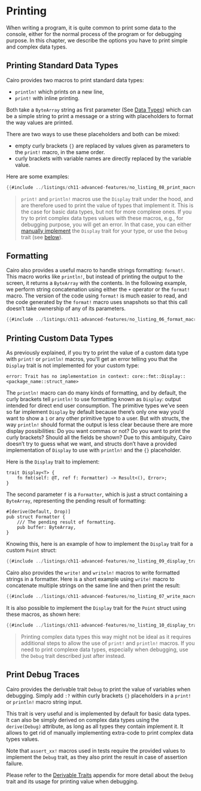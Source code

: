 # Printing

When writing a program, it is quite common to print some data to the console, either for the normal process of the program or for debugging purpose. In this chapter, we describe the options you have to print simple and complex data types.

## Printing Standard Data Types

Cairo provides two macros to print standard data types:

- `println!` which prints on a new line,
- `print!` with inline printing.

Both take a `ByteArray` string as first parameter (See [Data Types](ch02-02-data-types.md#byte-array-strings)) which can be a simple string to print a message or a string with placeholders to format the way values are printed.

There are two ways to use these placeholders and both can be mixed:

- empty curly brackets `{}` are replaced by values given as parameters to the `print!` macro, in the same order.
- curly brackets with variable names are directly replaced by the variable value.

Here are some examples:

```rust
{{#include ../listings/ch11-advanced-features/no_listing_08_print_macro/src/lib.cairo}}
```

> `print!` and `println!` macros use the `Display` trait under the hood, and are therefore used to print the value of types that implement it. This is the case for basic data types, but not for more complexe ones. If you try to print complex data types values with these macros, e.g., for debugging purpose, you will get an error. In that case, you can either [manually implement](./ch11-09-printing.md#printing-custom-data-types) the `Display` trait for your type, or use the `Debug` trait (see [below](./ch11-09-printing.md#print-debug-traces)).

## Formatting

Cairo also provides a useful macro to handle strings formatting: `format!`. This macro works like `println!`, but instead of printing the output to the screen, it returns a `ByteArray` with the contents. In the following example, we perform string concatenation using either the `+` operator or the
`format!` macro. The version of the code using `format!` is much easier to read, and the code generated by the `format!` macro uses snapshots so that this call doesn’t take ownership of any of its parameters.

```rust
{{#include ../listings/ch11-advanced-features/no_listing_06_format_macro/src/lib.cairo}}
```

## Printing Custom Data Types

As previously explained, if you try to print the value of a custom data type with `print!` or `println!` macros, you'll get an error telling you that the `Display` trait is not implemented for your custom type: 

```shell
error: Trait has no implementation in context: core::fmt::Display::<package_name::struct_name>
```

The `println!` macro can do many kinds of formatting, and by default, the curly brackets tell `println!` to use formatting known as `Display`: output intended for direct end user consumption. The primitive types we’ve seen so far implement `Display` by default because there’s only one way you’d want to show a `1` or any other primitive type to a user. But with structs, the way `println!` should format the output is less clear because there are more display possibilities: Do you want commas or not? Do you want to print the curly brackets? Should all the fields be shown? Due to this ambiguity, Cairo doesn’t try to guess what we want, and structs don’t have a provided implementation of `Display` to use with `println!` and the `{}` placeholder.

Here is the `Display` trait to implement:

```rust,noplayground
trait Display<T> {
    fn fmt(self: @T, ref f: Formatter) -> Result<(), Error>;
}
```

The second parameter `f` is a `Formatter`, which is just a struct containing a `ByteArray`, representing the pending result of formatting: 

```rust,noplayground
#[derive(Default, Drop)]
pub struct Formatter {
    /// The pending result of formatting.
    pub buffer: ByteArray,
}
```

Knowing this, here is an example of how to implement the `Display` trait for a custom `Point` struct:

```rust
{{#include ../listings/ch11-advanced-features/no_listing_09_display_trait_with_format/src/lib.cairo}}
```

Cairo also provides the `write!` and `writeln!` macros to write formatted strings in a formatter.
Here is a short example using `write!` macro to concatenate multiple strings on the same line and then print the result:

```rust
{{#include ../listings/ch11-advanced-features/no_listing_07_write_macro/src/lib.cairo}}
```

It is also possible to implement the `Display` trait for the `Point` struct using these macros, as shown here:

```rust
{{#include ../listings/ch11-advanced-features/no_listing_10_display_trait_with_write/src/lib.cairo}}
```

> Printing complex data types this way might not be ideal as it requires additional steps to allow the use of `print!` and `println!` macros. If you need to print complexe data types, especially when debugging, use the `Debug` trait described just after instead.

## Print Debug Traces

Cairo provides the derivable trait `Debug` to print the value of variables when debugging. Simply add `:?` within curly brackets `{}` placeholders in a `print!` or `println!` macro string input.

 This trait is very useful and is implemented by default for basic data types. It can also be simply derived on complex data types using the `derive(Debug)` attribute, as long as all types they contain implement it. It allows to get rid of manually implementing extra-code to print complex data types values.

 Note that `assert_xx!` macros used in tests require the provided values to implement the `Debug` trait, as they also print the result in case of assertion failure.

Please refer to the [Derivable Traits](appendix-03-derivable-traits.md#debug-trait-for-printing-and-debugging) appendix for more detail about the `Debug` trait and its usage for printing value when debugging.